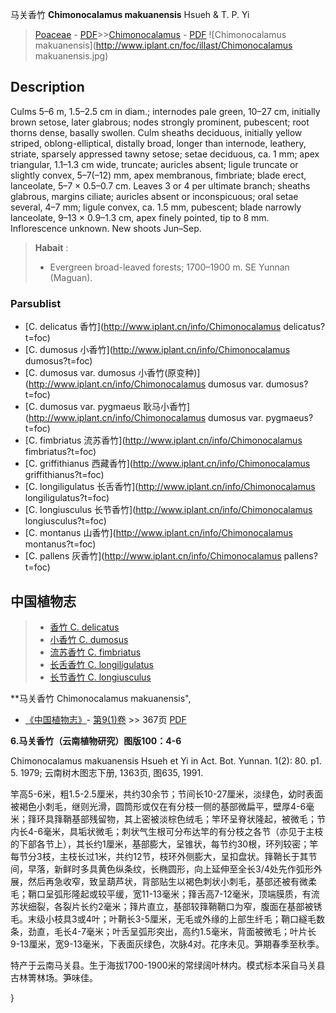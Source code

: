 马关香竹 **Chimonocalamus makuanensis** Hsueh & T. P. Yi

> [Poaceae](http://www.iplant.cn/info/Poaceae?t=foc) - [PDF](http://www.iplant.cn/foc/pdf/Poaceae.pdf)>>[Chimonocalamus](http://www.iplant.cn/info/Chimonocalamus?t=foc) - [PDF](http://www.iplant.cn/foc/pdf/Chimonocalamus.pdf)
![Chimonocalamus makuanensis](http://www.iplant.cn/foc/illast/Chimonocalamus makuanensis.jpg)

## Description

Culms 5–6 m, 1.5–2.5 cm in diam.; internodes pale green, 10–27 cm, initially brown setose, later glabrous; nodes strongly prominent, pubescent; root thorns dense, basally swollen. Culm sheaths deciduous, initially yellow striped, oblong-elliptical, distally broad, longer than internode, leathery, striate, sparsely appressed tawny setose; setae deciduous, ca. 1 mm; apex triangular, 1.1–1.3 cm wide, truncate; auricles absent; ligule truncate or slightly convex, 5–7(–12) mm, apex membranous, fimbriate; blade erect, lanceolate, 5–7 × 0.5–0.7 cm. Leaves 3 or 4 per ultimate branch; sheaths glabrous, margins ciliate; auricles absent or inconspicuous; oral setae several, 4–7 mm; ligule convex, ca. 1.5 mm, pubescent; blade narrowly lanceolate, 9–13 × 0.9–1.3 cm, apex finely pointed, tip to 8 mm. Inflorescence unknown. New shoots Jun–Sep.


> **Habait** : 
>* Evergreen broad-leaved forests; 1700–1900 m. SE Yunnan (Maguan).

### Parsublist

* [C.  delicatus  香竹](http://www.iplant.cn/info/Chimonocalamus delicatus?t=foc)
* [C.  dumosus  小香竹](http://www.iplant.cn/info/Chimonocalamus dumosus?t=foc)
* [C.  dumosus var. dumosus  小香竹(原变种)](http://www.iplant.cn/info/Chimonocalamus dumosus var. dumosus?t=foc)
* [C.  dumosus var. pygmaeus  耿马小香竹](http://www.iplant.cn/info/Chimonocalamus dumosus var. pygmaeus?t=foc)
* [C.  fimbriatus  流苏香竹](http://www.iplant.cn/info/Chimonocalamus fimbriatus?t=foc)
* [C.  griffithianus  西藏香竹](http://www.iplant.cn/info/Chimonocalamus griffithianus?t=foc)
* [C.  longiligulatus  长舌香竹](http://www.iplant.cn/info/Chimonocalamus longiligulatus?t=foc)
* [C.  longiusculus  长节香竹](http://www.iplant.cn/info/Chimonocalamus longiusculus?t=foc)
* [C.  montanus  山香竹](http://www.iplant.cn/info/Chimonocalamus montanus?t=foc)
* [C.  pallens  灰香竹](http://www.iplant.cn/info/Chimonocalamus pallens?t=foc)


## 中国植物志

> * [香竹  C.  delicatus](Chimonocalamus-delicatus-香竹.md)
> * [小香竹  C.  dumosus](Chimonocalamus-dumosus-小香竹.md)
> * [流苏香竹  C.  fimbriatus](Chimonocalamus-fimbriatus-流苏香竹.md)
> * [长舌香竹  C.  longiligulatus](Chimonocalamus-longiligulatus-长舌香竹.md)
> * [长节香竹  C.  longiusculus](Chimonocalamus-longiusculus-长节香竹.md)


**马关香竹 Chimonocalamus makuanensis",

* [《中国植物志》](http://www.iplant.cn/frps)- [第9(1)卷](http://www.iplant.cn/frps/vol/9(1)) >> 367页 [PDF](http://www.iplant.cn/frps/pdf/9(1)/367.pdf)


**6.马关香竹（云南植物研究）图版100：4-6**

Chimonocalamus makuanensis Hsueh et Yi in Act. Bot. Yunnan. 1(2): 80. p1. 5. 1979; 云南树木图志下册, 1363页, 图635, 1991.

竿高5-6米，粗1.5-2.5厘米，共约30余节；节间长10-27厘米，淡绿色，幼时表面被褐色小刺毛，继则光滑，圆筒形或仅在有分枝一侧的基部微扁平，壁厚4-6毫米；箨环具箨鞘基部残留物，其上密被淡棕色绒毛；竿环呈脊状隆起，被微毛；节内长4-6毫米，具垢状微毛；刺状气生根可分布达竿的有分枝之各节（亦见于主枝的下部各节上），其长约1厘米，基部膨大，呈锥状，每节约30根，环列较密；竿每节分3枝，主枝长过1米，共约12节，枝环外侧膨大，呈扣盘状。箨鞘长于其节间，早落，新鲜时多具黄色纵条纹，长椭圆形，向上延伸至全长3/4处先作弧形外展，然后再急收窄，致呈葫芦状，背部贴生以褐色刺状小刺毛，基部还被有微柔毛；鞘口呈弧形隆起或较平缓，宽11-13毫米；箨舌高7-12毫米，顶端膜质，有流苏状细裂，各裂片长约2毫米；箨片直立，基部较箨鞘鞘口为窄，腹面在基部被锈毛。末级小枝具3或4叶；叶鞘长3-5厘米，无毛或外缘的上部生纤毛；鞘口繸毛数条，劲直，毛长4-7毫米；叶舌呈弧形突出，高约1.5毫米，背面被微毛；叶片长9-13厘米，宽9-13毫米，下表面灰绿色，次脉4对。花序未见。笋期春季至秋季。

特产于云南马关县。生于海拔1700-1900米的常绿阔叶林内。模式标本采自马关县古林箐林场。笋味佳。

}